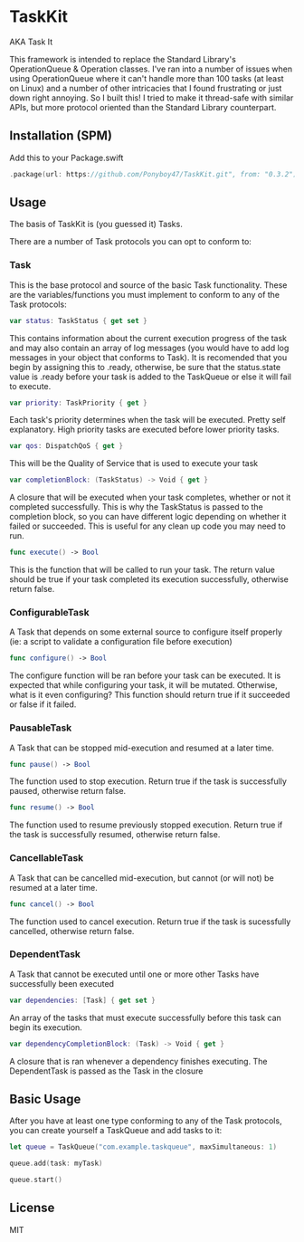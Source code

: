 # TaskKit

AKA Task It

This framework is intended to replace the Standard Library's OperationQueue & Operation classes.
I've ran into a number of issues when using OperationQueue where it can't handle more than 100
tasks (at least on Linux) and a number of other intricacies that I found frustrating or just
down right annoying. So I built this! I tried to make it thread-safe with similar APIs, but more
protocol oriented than the Standard Library counterpart.


## Installation (SPM)
Add this to your Package.swift
```swift
.package(url: https://github.com/Ponyboy47/TaskKit.git", from: "0.3.2")
```

## Usage
The basis of TaskKit is (you guessed it) Tasks.

There are a number of Task protocols you can opt to conform to:
### Task
This is the base protocol and source of the basic Task functionality.
These are the variables/functions you must implement to conform to any of the Task protocols:

```swift
var status: TaskStatus { get set }
```
This contains information about the current execution progress of the task and may also contain an array of log messages (you would have to add log messages in your object that conforms to Task).
It is recomended that you begin by assigning this to .ready, otherwise, be sure that the status.state value is .ready before your task is added to the TaskQueue or else it will fail to execute.

```swift
var priority: TaskPriority { get }
```
Each task's priority determines when the task will be executed. Pretty self explanatory. High priority tasks are executed before lower priority tasks.

```swift
var qos: DispatchQoS { get }
```
This will be the Quality of Service that is used to execute your task

```swift
var completionBlock: (TaskStatus) -> Void { get }
```
A closure that will be executed when your task completes, whether or not it completed successfully. This is why the TaskStatus is passed to the completion block, so you can have different logic depending on whether it failed or succeeded. This is useful for any clean up code you may need to run.

```swift
func execute() -> Bool
```
This is the function that will be called to run your task. The return value should be true if your task completed its execution successfully, otherwise return false.

### ConfigurableTask
A Task that depends on some external source to configure itself properly (ie: a script to validate a configuration file before execution)

```swift
func configure() -> Bool
```
The configure function will be ran before your task can be executed. It is expected that while configuring your task, it will be mutated. Otherwise, what is it even configuring? This function should return true if it succeeded or false if it failed.

### PausableTask
A Task that can be stopped mid-execution and resumed at a later time.

```swift
func pause() -> Bool
```
The function used to stop execution. Return true if the task is successfully paused, otherwise return false.

```swift
func resume() -> Bool
```
The function used to resume previously stopped execution. Return true if the task is successfully resumed, otherwise return false.

### CancellableTask
A Task that can be cancelled mid-execution, but cannot (or will not) be resumed at a later time.

```swift
func cancel() -> Bool
```
The function used to cancel execution. Return true if the task is sucessfully cancelled, otherwise return false.

### DependentTask
A Task that cannot be executed until one or more other Tasks have successfully been executed

```swift
var dependencies: [Task] { get set }
```
An array of the tasks that must execute successfully before this task can begin its execution.

```swift
var dependencyCompletionBlock: (Task) -> Void { get }
```
A closure that is ran whenever a dependency finishes executing. The DependentTask is passed as the Task in the closure

## Basic Usage

After you have at least one type conforming to any of the Task protocols, you can create yourself a TaskQueue and add tasks to it:
```swift
let queue = TaskQueue("com.example.taskqueue", maxSimultaneous: 1)

queue.add(task: myTask)

queue.start()
```

## License
MIT

